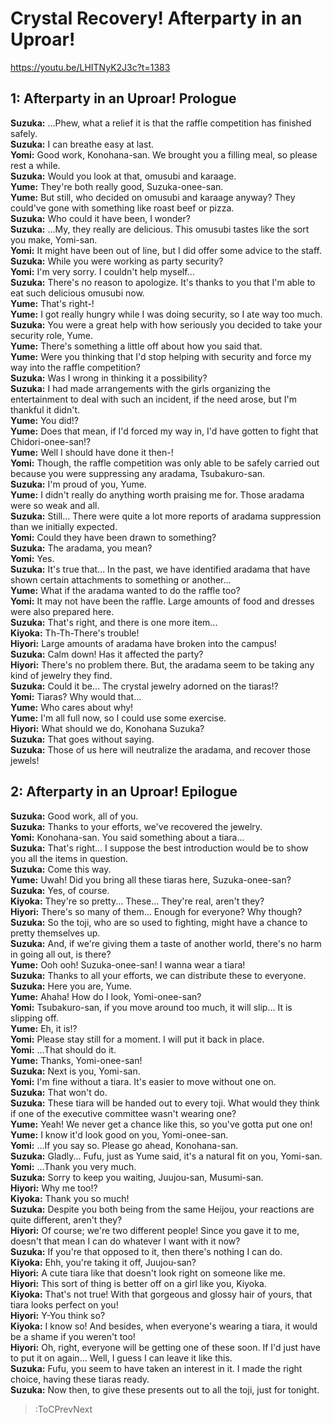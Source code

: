 
Crystal Recovery! Afterparty in an Uproar!
==========================================
https://youtu.be/LHITNyK2J3c?t=1383

  

## 1: Afterparty in an Uproar\! Prologue
**Suzuka:** ...Phew, what a relief it is that the raffle competition has finished safely.  
**Suzuka:** I can breathe easy at last.  
**Yomi:** Good work, Konohana-san. We brought you a filling meal, so please rest a while.  
**Suzuka:** Would you look at that, omusubi and karaage.  
**Yume:** They're both really good, Suzuka-onee-san.  
**Yume:** But still, who decided on omusubi and karaage anyway? They could've gone with something like roast beef or pizza.  
**Suzuka:** Who could it have been, I wonder?  
**Suzuka:** ...My, they really are delicious. This omusubi tastes like the sort you make, Yomi-san.  
**Yomi:** It might have been out of line, but I did offer some advice to the staff.  
**Suzuka:** While you were working as party security?  
**Yomi:** I'm very sorry. I couldn't help myself...  
**Suzuka:** There's no reason to apologize. It's thanks to you that I'm able to eat such delicious omusubi now.  
**Yume:** That's right-\!  
**Yume:** I got really hungry while I was doing security, so I ate way too much.  
**Suzuka:** You were a great help with how seriously you decided to take your security role, Yume.  
**Yume:** There's something a little off about how you said that.  
**Yume:** Were you thinking that I'd stop helping with security and force my way into the raffle competition?  
**Suzuka:** Was I wrong in thinking it a possibility?  
**Suzuka:** I had made arrangements with the girls organizing the entertainment to deal with such an incident, if the need arose, but I'm thankful it didn't.  
**Yume:** You did\!\?  
**Yume:** Does that mean, if I'd forced my way in, I'd have gotten to fight that Chidori-onee-san\!\?  
**Yume:** Well I should have done it then-\!  
**Yomi:** Though, the raffle competition was only able to be safely carried out because you were suppressing any aradama, Tsubakuro-san.  
**Suzuka:** I'm proud of you, Yume.  
**Yume:** I didn't really do anything worth praising me for. Those aradama were so weak and all.  
**Suzuka:** Still... There were quite a lot more reports of aradama suppression than we initially expected.  
**Yomi:** Could they have been drawn to something?  
**Suzuka:** The aradama, you mean?  
**Yomi:** Yes.  
**Suzuka:** It's true that... In the past, we have identified aradama that have shown certain attachments to something or another...  
**Yume:** What if the aradama wanted to do the raffle too?  
**Yomi:** It may not have been the raffle. Large amounts of food and dresses were also prepared here.  
**Suzuka:** That's right, and there is one more item...  
**Kiyoka:** Th-Th-There's trouble\!  
**Hiyori:** Large amounts of aradama have broken into the campus\!  
**Suzuka:** Calm down\! Has it affected the party?  
**Hiyori:** There's no problem there. But, the aradama seem to be taking any kind of jewelry they find.  
**Suzuka:** Could it be... The crystal jewelry adorned on the tiaras\!\?  
**Yomi:** Tiaras? Why would that...  
**Yume:** Who cares about why\!  
**Yume:** I'm all full now, so I could use some exercise.  
**Hiyori:** What should we do, Konohana Suzuka?  
**Suzuka:** That goes without saying.  
**Suzuka:** Those of us here will neutralize the aradama, and recover those jewels\!  

## 2: Afterparty in an Uproar\! Epilogue
**Suzuka:** Good work, all of you.  
**Suzuka:** Thanks to your efforts, we've recovered the jewelry.  
**Yomi:** Konohana-san. You said something about a tiara...  
**Suzuka:** That's right... I suppose the best introduction would be to show you all the items in question.  
**Suzuka:** Come this way.  
**Yume:** Uwah\! Did you bring all these tiaras here, Suzuka-onee-san?  
**Suzuka:** Yes, of course.  
**Kiyoka:** They're so pretty... These... They're real, aren't they?  
**Hiyori:** There's so many of them... Enough for everyone? Why though?  
**Suzuka:** So the toji, who are so used to fighting, might have a chance to pretty themselves up.  
**Suzuka:** And, if we're giving them a taste of another world, there's no harm in going all out, is there?  
**Yume:** Ooh ooh\! Suzuka-onee-san\! I wanna wear a tiara\!  
**Suzuka:** Thanks to all your efforts, we can distribute these to everyone.  
**Suzuka:** Here you are, Yume.  
**Yume:** Ahaha\! How do I look, Yomi-onee-san?  
**Yomi:** Tsubakuro-san, if you move around too much, it will slip... It is slipping off.  
**Yume:** Eh, it is\!\?  
**Yomi:** Please stay still for a moment. I will put it back in place.  
**Yomi:** ...That should do it.  
**Yume:** Thanks, Yomi-onee-san\!  
**Suzuka:** Next is you, Yomi-san.  
**Yomi:** I'm fine without a tiara. It's easier to move without one on.  
**Suzuka:** That won't do.  
**Suzuka:** These tiara will be handed out to every toji. What would they think if one of the executive committee wasn't wearing one?  
**Yume:** Yeah\! We never get a chance like this, so you've gotta put one on\!  
**Yume:** I know it'd look good on you, Yomi-onee-san.  
**Yomi:** ...If you say so. Please go ahead, Konohana-san.  
**Suzuka:** Gladly... Fufu, just as Yume said, it's a natural fit on you, Yomi-san.  
**Yomi:** ...Thank you very much.  
**Suzuka:** Sorry to keep you waiting, Juujou-san, Musumi-san.  
**Hiyori:** Why me too\!\?  
**Kiyoka:** Thank you so much\!  
**Suzuka:** Despite you both being from the same Heijou, your reactions are quite different, aren't they?  
**Hiyori:** Of course; we're two different people\! Since you gave it to me, doesn't that mean I can do whatever I want with it now?  
**Suzuka:** If you're that opposed to it, then there's nothing I can do.  
**Kiyoka:** Ehh, you're taking it off, Juujou-san?  
**Hiyori:** A cute tiara like that doesn't look right on someone like me.  
**Hiyori:** This sort of thing is better off on a girl like you, Kiyoka.  
**Kiyoka:** That's not true\! With that gorgeous and glossy hair of yours, that tiara looks perfect on you\!  
**Hiyori:** Y-You think so?  
**Kiyoka:** I know so\! And besides, when everyone's wearing a tiara, it would be a shame if you weren't too\!  
**Hiyori:** Oh, right, everyone will be getting one of these soon. If I'd just have to put it on again... Well, I guess I can leave it like this.  
**Suzuka:** Fufu, you seem to have taken an interest in it. I made the right choice, having these tiaras ready.  
**Suzuka:** Now then, to give these presents out to all the toji, just for tonight.  
> :ToCPrevNext